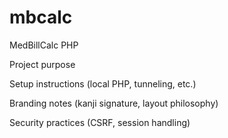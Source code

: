 # mbcalc
MedBillCalc PHP

Project purpose

Setup instructions (local PHP, tunneling, etc.)

Branding notes (kanji signature, layout philosophy)

Security practices (CSRF, session handling)
